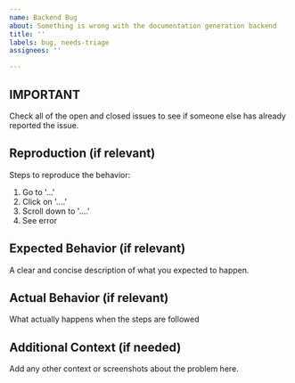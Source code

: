 ```yaml
---
name: Backend Bug
about: Something is wrong with the documentation generation backend
title: ''
labels: bug, needs-triage
assignees: ''

---
```


## **IMPORTANT**
Check all of the open and closed issues to see if someone else has already reported the issue.

## Reproduction  (if relevant)
Steps to reproduce the behavior:
1. Go to '...'
2. Click on '....'
3. Scroll down to '....'
4. See error

## Expected Behavior (if relevant)
A clear and concise description of what you expected to happen.

## Actual Behavior (if relevant)
What actually happens when the steps are followed

## Additional Context (if needed)
Add any other context or screenshots about the problem here.
